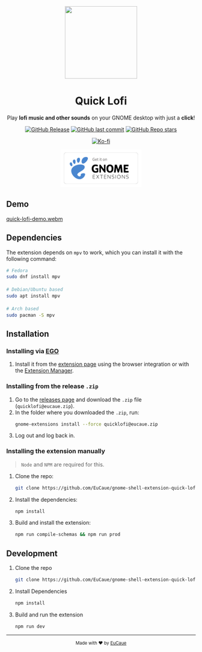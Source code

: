 <div align="center">

<img src="./icon.svg" width="192px" height="192px" />

# Quick Lofi

Play **lofi music and other sounds** on your GNOME desktop with just a **click**!

[![GitHub Release](https://img.shields.io/github/v/release/EuCaue/quick-lofi?include_prereleases&sort=date&display_name=release&style=for-the-badge&logo=github&)](https://github.com/EuCaue/quick-lofi/releases)
[![GitHub last commit](https://img.shields.io/github/last-commit/EuCaue/quick-lofi?style=for-the-badge&logo=github&color=blue)](https://github.com/EuCaue/quick-lofi/commits/master)
[![GitHub Repo stars](https://img.shields.io/github/stars/EuCaue/quick-lofi?style=for-the-badge&logo=github)](https://github.com/EuCaue/quick-lofi/stargazers)

[![Ko-fi](https://img.shields.io/badge/Ko--fi-Buy%20Me%20a%20Coffee-ff5f5f?logo=kofi&logoColor=white&style=for-the-badge)](https://ko-fi.com/eucaue)

[<img height="100" src="https://github.com/andyholmes/gnome-shell-extensions-badge/raw/master/get-it-on-ego.png">](https://extensions.gnome.org/extension/6904/quick-lofi/)


</div>

## Demo

[quick-lofi-demo.webm](https://github.com/EuCaue/gnome-shell-extension-quick-lofi/assets/69485603/351f34da-023c-4b28-94d6-b49ca83aa34d)

## Dependencies

The extension depends on `mpv` to work, which you can install it with the following command:

```bash
# Fedora
sudo dnf install mpv

# Debian/Ubuntu based
sudo apt install mpv

# Arch based
sudo pacman -S mpv
```

## Installation

### Installing via [EGO](https://extensions.gnome.org/extension/6904/quick-lofi/)

1. Install it from the [extension page](https://extensions.gnome.org/extension/6904/quick-lofi/) using the browser integration or with the [Extension Manager](https://flathub.org/apps/com.mattjakeman.ExtensionManager).

### Installing from the release `.zip`

1. Go to the [releases page](https://github.com/EuCaue/gnome-shell-extension-quick-lofi/releases) and download the `.zip` file (`quicklofi@eucaue.zip`).
2. In the folder where you downloaded the `.zip`, run:
   ```bash
   gnome-extensions install --force quicklofi@eucaue.zip
   ```
3. Log out and log back in.

### Installing the extension manually

> `Node` and `NPM` are required for this.

1. Clone the repo:

   ```bash
   git clone https://github.com/EuCaue/gnome-shell-extension-quick-lofi.git
   ```

2. Install the dependencies:

   ```bash
   npm install
   ```

3. Build and install the extension:

   ```bash
   npm run compile-schemas && npm run prod
   ```

## Development

1. Clone the repo

   ```bash
   git clone https://github.com/EuCaue/gnome-shell-extension-quick-lofi.git
   ```

2. Install Dependencies

   ```bash
   npm install
   ```

3. Build and run the extension

   ```bash
   npm run dev
   ```

---

<small>
  <center>
    Made with ❤️  by  <a href="https://www.github.com/EuCaue" target="_blank">EuCaue</a>
  </center>
</small>

